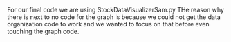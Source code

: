 For our final code we are using StockDataVisualizerSam.py
THe reason why there is next to no code for the graph is because we could not get the data organization code to work and we wanted to focus on that before even touching the graph code.
